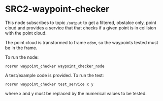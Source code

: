# SRC2-waypoint-checker

This node subscribes to topic ``/output`` to get a filtered, obstalce only, point cloud and provides a service that that checks if a given point is in collision with the point cloud.

The point cloud is transformed to frame ``odom``, so the waypoints tested must be in the frame.

To run the node:

``rosrun waypoint_checker waypoint_checker_node ``

A test/example code is provided. To run the test:

``rosrun waypoint_checker test_service x y`` 

where x and y must be replaced by the numerical values to be tested. 
